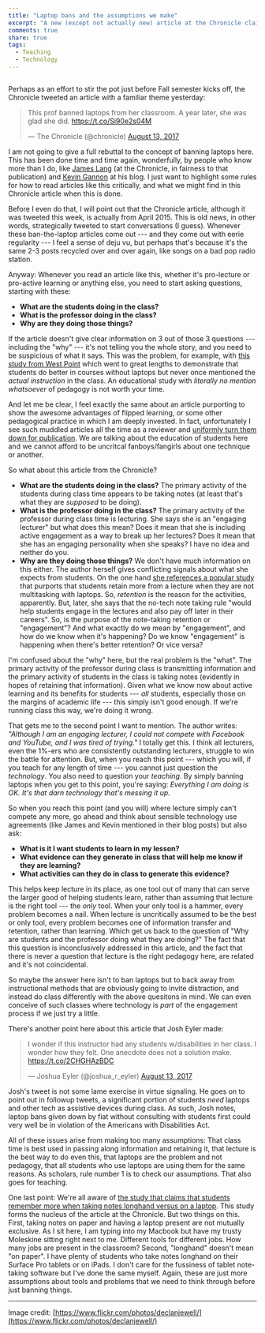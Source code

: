 ```yaml
---
title: "Laptop bans and the assumptions we make"
excerpt: "A new (except not actually new) article at the Chronicle claims to show evidence that a laptop ban improved student note-taking in a visual communications course. But what are the underlying assumptions, and do they really work?"
comments: true
share: true
tags:
  - Teaching 
  - Technology
---
```

<img src="{{ site.url }}{{ site.baseurl }}/assets/images/2017-08-14/keyboard.jpg" alt="" class="full">

Perhaps as an effort to stir the pot just before Fall semester kicks off, the Chronicle tweeted an article with a familiar theme yesterday: 

<blockquote class="twitter-tweet" data-lang="en"><p lang="en" dir="ltr">This prof banned laptops from her classroom. A year later, she was glad she did.  <a href="https://t.co/Si90e2s04M">https://t.co/Si90e2s04M</a></p>&mdash; The Chronicle (@chronicle) <a href="https://twitter.com/chronicle/status/896748429698879488">August 13, 2017</a></blockquote>
<script async src="//platform.twitter.com/widgets.js" charset="utf-8"></script>

I am not going to give a full rebuttal to the concept of banning laptops here. This has been done time and time again, wonderfully, by people who know more than I do, like [James Lang](http://www.chronicle.com/article/No-Banning-Laptops-Is-Not-the/237752) (at the Chronicle, in fairness to that publication) and [Kevin Gannon](http://www.thetattooedprof.com/2016/05/15/lets-ban-the-classroom-technology-ban/) at his blog. I just want to highlight some rules for how to read articles like this critically, and what we might find in this Chronicle article when this is done. 

Before I even do that, I will point out that the Chronicle article, although it was tweeted this week, is actually from April 2015. This is old news, in other words, strategically tweeted to start conversations (I guess). Whenever these ban-the-laptop articles come out --- and they come out with eerie regularity --- I feel a sense of deju vu, but perhaps that's because it's the same 2-3 posts recycled over and over again, like songs on a bad pop radio station.

Anyway: Whenever you read an article like this, whether it's pro-lecture or pro-active learning or anything else, you need to start asking questions, starting with these: 

- __What are the students doing in the class?__ 
- __What is the professor doing in the class?__ 
- __Why are they doing those things?__ 

If the article doesn't give clear information on 3 out of those 3 questions --- including the "why" --- it's not telling you the whole story, and you need to be suspicious of what it says. This was the problem, for example, with [this study from West Point](https://www.insidehighered.com/news/2016/05/13/allowing-devices-classroom-hurts-academic-performance-study-finds) which went to great lengths to demonstrate that students do better in courses without laptops but never once mentioned the _actual instruction_ in the class. An educational study with _literally no mention whatsoever_ of pedagogy is not worth your time.

And let me be clear, I feel exactly the same about an article purporting to show the awesome advantages of flipped learning, or some other pedagogical practice in which I am deeply invested. In fact, unfortunately I see such muddled articles all the time as a reviewer and [uniformly turn them down for publication](http://rtalbert.org/how-to-define-flipped-learning/). We are talking about the education of students here and we cannot afford to be uncritcal fanboys/fangirls about one technique or another. 

So what about this article from the Chronicle? 

- __What are the students doing in the class?__ The primary activity of the students during class time appears to be taking notes (at least that's what they are _supposed_ to be doing). 
- __What is the professor doing in the class?__ The primary activity of the professor during class time is lecturing. She says she is an "engaging lecturer" but what does this mean? Does it mean that she is including active engagement as a way to break up her lectures? Does it mean that she has an engaging personality when she speaks? I have no idea and neither do you. 
- __Why are they doing those things?__ We don't have much information on this either. The author herself gives conflicting signals about what she expects from students. On the one hand [she references a popular study](http://www.ugr.es/~victorhs/gbd/docs/10.1.1.9.9018.pdf) that purports that students retain more from a lecture when they are not multitasking with laptops. So, _retention_ is the reason for the activities, apparently. But, later, she says that the no-tech note taking rule "would help students engage in the lectures and also pay off later in their careers". So, is the purpose of the note-taking retention or "engagement"? And what exactly do we mean by "engagement", and how do we know when it's happening? Do we know "engagement" is happening when there's better retention? Or vice versa? 

I'm confused about the "why" here, but the real problem is the "what". The primary activity of the professor during class is transmitting information and the primary activity of students in the class is taking notes (evidently in hopes of retaining that information). Given what we know now about active learning and its benefits for students --- _all_ students, especially those on the margins of academic life --- this simply isn't good enough. If we're running class this way, we're doing it wrong. 

That gets me to the second point I want to mention. The author writes: _"Although I am an engaging lecturer, I could not compete with Facebook and YouTube, and I was tired of trying."_ I totally get this. I think all lecturers, even the 1%-ers who are consistently outstanding lecturers, struggle to win the battle for attention. But, when you reach this point --- which you will, if you teach for any length of time --- you cannot just question the _technology_. You also need to question your _teaching_. By simply banning laptops when you get to this point, you're saying: _Everything I am doing is OK. It's that darn technology that's messing it up._  

So when you reach this point (and you will) where lecture simply can't compete any more, go ahead and think about sensible technology use agreements (like James and Kevin mentioned in their blog posts) but also ask: 

- __What is it I want students to learn in my lesson?__ 
- __What evidence can they generate in class that will help me know if they are learning?__ 
- __What activities can they do in class to generate this evidence?__ 

This helps keep lecture in its place, as one tool out of many that can serve the larger good of helping students learn, rather than assuming that lecture is the right tool --- the _only_ tool. When your only tool is a hammer, every problem becomes a nail. When lecture is uncritically assumed to be the best or only tool, every problem becomes one of information transfer and retention, rather than learning. Which get us back to the question of "Why are students and the professor doing what they are doing?" The fact that this question is inconclusively addressed in this article, and the fact that there is never a question that lecture is the right pedagogy here, are related and it's not coincidental. 

So maybe the answer here isn't to ban laptops but to back away from instructional methods that are obviously going to invite distraction, and instead do class differently with the above quesitons in mind. We can even conceive of such classes where technology is _part_ of the engagement process if we just try a little. 

There's another point here about this article that Josh Eyler made: 

<blockquote class="twitter-tweet" data-lang="en"><p lang="en" dir="ltr">I wonder if this instructor had any students w/disabilities in her class. I wonder how they felt. One anecdote does not a solution make. <a href="https://t.co/2CHGHAzBDC">https://t.co/2CHGHAzBDC</a></p>&mdash; Joshua Eyler (@joshua_r_eyler) <a href="https://twitter.com/joshua_r_eyler/status/896854546714161152">August 13, 2017</a></blockquote>
<script async src="//platform.twitter.com/widgets.js" charset="utf-8"></script>

Josh's tweet is not some lame exercise in virtue signaling. He goes on to point out in followup tweets, a significant portion of students _need_ laptops and other tech as assistive devices during class.  As such, Josh notes, laptop bans given down by fiat without consulting with students first could very well be in violation of the Americans with Disabilities Act.

All of these issues arise from making too many assumptions: That class time is best used in passing along information and retaining it, that lecture is the best way to do even this, that laptops are the problem and not pedagogy, that all students who use laptops are using them for the same reasons. As scholars, rule number 1 is to check our assumptions. That also goes for teaching.  

One last point: We're all aware of [the study that claims that students remember more when taking notes longhand versus on a laptop](http://journals.sagepub.com/doi/abs/10.1177/0956797614524581). This study forms the nucleus of the article at the Chronicle. But two things on this. First, taking notes on paper and having a laptop present are not mutually exclusive. As I sit here, I am typing into my Macbook but have my trusty Moleskine sitting right next to me. Different tools for different jobs. How many jobs are present in the classroom? Second, "longhand" doesn't mean "on paper". I have plenty of students who take notes longhand on their Surface Pro tablets or on iPads. I don't care for the fussiness of tablet note-taking software but I've done the same myself. Again, these are just more assumptions about tools and problems that we need to think through before just banning things. 



--- 

Image credit: [https://www.flickr.com/photos/declanjewell/](https://www.flickr.com/photos/declanjewell/)